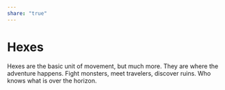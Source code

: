```yaml
---  
share: "true"  
---  
```

  
# Hexes  
  
Hexes are the basic unit of movement, but much more. They are where the adventure happens. Fight monsters, meet travelers, discover ruins. Who knows what is over the horizon.